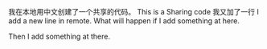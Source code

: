 我在本地用中文创建了一个共享的代码。
This is a Sharing code
我又加了一行
I add a new line in remote. What will happen if I add something at here.

Then I add something at there.
